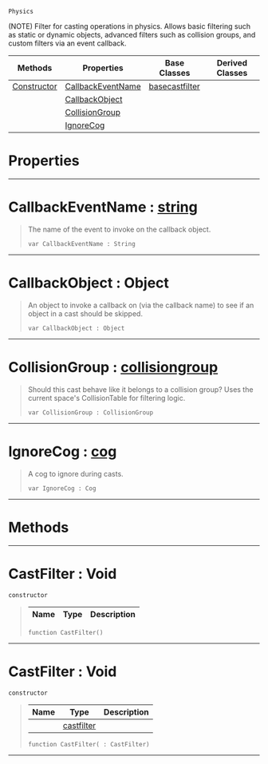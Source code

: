  `Physics`

(NOTE) Filter for casting operations in physics. Allows basic filtering such as static or dynamic objects, advanced filters such as collision groups, and custom filters via an event callback.

|Methods|Properties|Base Classes|Derived Classes|
|---|---|---|---|
|[ Constructor](castfilter.md#castfilter-void)|[ CallbackEventName](castfilter.md#callbackeventname-zilch-e)|[basecastfilter](basecastfilter.md)| |
| |[ CallbackObject](castfilter.md#callbackobject-object)| | |
| |[ CollisionGroup](castfilter.md#collisiongroup-zilch-engi)| | |
| |[ IgnoreCog](castfilter.md#ignorecog-zilch-engine-do)| | |


 #  Properties


---  
 #  CallbackEventName : [string](../nada_base_types/string.md)

> The name of the event to invoke on the callback object.
> ```TS:Nada
> var CallbackEventName : String


---  
 #  CallbackObject : Object

> An object to invoke a callback on (via the callback name) to see if an object in a cast should be skipped.
> ```TS:Nada
> var CallbackObject : Object


---  
 #  CollisionGroup : [collisiongroup](collisiongroup.md)

> Should this cast behave like it belongs to a collision group? Uses the current space's CollisionTable for filtering logic.
> ```TS:Nada
> var CollisionGroup : CollisionGroup


---  
 #  IgnoreCog : [cog](cog.md)

> A cog to ignore during casts.
> ```TS:Nada
> var IgnoreCog : Cog


---  
 #  Methods


---  
 #  CastFilter : Void

 `constructor`

> 
> |Name|Type|Description|
> |---|---|---|
> ```TS:Nada
> function CastFilter()
> ``` 


---  
 #  CastFilter : Void

 `constructor`

> 
> |Name|Type|Description|
> |---|---|---|
> ||[castfilter](castfilter.md)| |
> ```TS:Nada
> function CastFilter( : CastFilter)
> ``` 


---  
 

 